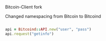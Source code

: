 Bitcoin-Client fork

Changed namespacing from Bitcoin to Bitcoind


```ruby

api = Bitcoind::API.new("user", "pass")
api.request("getinfo")
```
